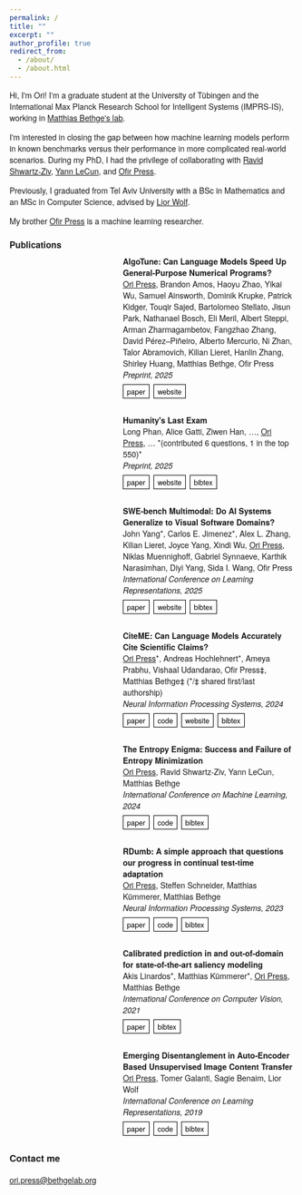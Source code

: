 ```yaml
---
permalink: /
title: ""
excerpt: ""
author_profile: true
redirect_from: 
  - /about/
  - /about.html
---
```


<script>
function toggleBibtex(id) {
    const element = document.getElementById(id);
    if (element.style.display === "none" || element.style.display === "") {
        element.style.display = "block";
    } else {
        element.style.display = "none";
    }
}
</script>

<style>
.bibtex-block {
    display: none;
    background: #f5f5f5;
    padding: 15px;
    margin: 10px 0;
    border-radius: 4px;
    font-family: monospace;
    white-space: pre-wrap;
    font-size: 0.85em;
}

.bibtex-link {
    text-decoration: none;
    cursor: pointer;
}

/* publication styling */
body {
    font-family: 'Helvetica Neue', Arial, sans-serif;
    -webkit-font-smoothing: antialiased;
    -moz-osx-font-smoothing: grayscale;
}

.pub-title {
    font-weight: bold;
}

.pub-conf {
    font-style: italic;
}

.pub-authors {
    font-weight: normal;
}

.pub-authors u {
    text-decoration: underline;
}
.pub-entry {
    margin-bottom: 2em;
    /* space for thumbnail on left */
    padding-left: 200px;
    background-repeat: no-repeat;
    background-size: 175px auto;
    background-position: left center;
}
.pub-links {
    margin: 0.5em 0;
}
.pub-button {
    display: inline-block;
    padding: 0.2em 0.5em;
    margin-right: 0.25em;
    border: 1px solid #000;
    background-color: #fff;
    color: #000;
    text-decoration: none !important;
    text-transform: lowercase;
    font-size: 0.9em;
}
.pub-button:hover {
    background-color: #f0f0f0;
    text-decoration: none !important;
}
/* enlarged site title */
.masthead__menu-item--lg a {
    font-size: 130%;
    color: #001f54 !important;
}
/* profile picture adjustments */
.author__avatar img {
    border-radius: 0 !important;
    border: none !important;
    max-width: 225px;
}
.publications-heading {
    font-size: 1.1em;
    margin-bottom: 0.5em;
}
</style>

Hi, I'm Ori! I'm a graduate student at the University of Tübingen and the International Max Planck Research School for Intelligent Systems (IMPRS-IS), working in [Matthias Bethge's lab](https://bethgelab.org). 

I'm interested in closing the gap between how machine learning models perform in known benchmarks versus their performance in more complicated real-world scenarios. During my PhD, I had the privilege of collaborating with [Ravid Shwartz-Ziv](https://www.ravid-shwartz-ziv.com/), [Yann LeCun](http://yann.lecun.com/), and [Ofir Press](https://ofir.io/).
 

Previously, I graduated from Tel Aviv University with a BSc in Mathematics and an MSc in Computer Science, advised by [Lior Wolf](https://www.cs.tau.ac.il/~wolf/).

My brother [Ofir Press](https://ofir.io/) is a machine learning researcher.

<h2 class="publications-heading">Publications</h2>
<div class="publications">
  <div class="pub-entry" style="background-image: url('/assets/thumb-algotune.png');">
    <strong class="pub-title">AlgoTune: Can Language Models Speed Up General-Purpose Numerical Programs?</strong><br>
    <span class="pub-authors"><u>Ori Press</u>, Brandon Amos, Haoyu Zhao, Yikai Wu, Samuel Ainsworth, Dominik Krupke, Patrick Kidger, Touqir Sajed, Bartolomeo Stellato, Jisun Park, Nathanael Bosch, Eli Meril, Albert Steppi, Arman Zharmagambetov, Fangzhao Zhang, David Pérez–Piñeiro, Alberto Mercurio, Ni Zhan, Talor Abramovich, Kilian Lieret, Hanlin Zhang, Shirley Huang, Matthias Bethge, Ofir Press</span><br>
    <em class="pub-conf">Preprint, 2025</em><br>
    <div class="pub-links">
      <a class="pub-button" href="https://www.algotune.io/paper.pdf">Paper</a>
      <a class="pub-button" href="https://www.algotune.io">Website</a>
    </div>
  </div>
  <div class="pub-entry" style="background-image: url('/assets/thumb-humanitysexam.png');">
    <strong class="pub-title">Humanity's Last Exam</strong><br>
    <span class="pub-authors">Long Phan, Alice Gatti, Ziwen Han, …, <u>Ori Press</u>, … *(contributed 6 questions, 1 in the top 550)*</span><br>
    <em class="pub-conf">Preprint, 2025</em><br>
    <div class="pub-links">
      <a class="pub-button" href="https://arxiv.org/abs/2501.14249">Paper</a>
      <a class="pub-button" href="https://agi.safe.ai/">Website</a>
      <a class="pub-button bibtex-link" onclick="toggleBibtex('bibtex-humanitysexam')">Bibtex</a>
    </div>
    <div id="bibtex-humanitysexam" class="bibtex-block">@misc{phan2025humanitysexam,
  title={Humanity's Last Exam},
  author={Long Phan and Alice Gatti and Ziwen Han and Nathaniel Li and Josephina Hu and Hugh Zhang and Sean Shi and Michael Choi and Anish Agrawal and Arnav Chopra and Adam Khoja and Ryan Kim and Jason Hausenloy and Oliver Zhang and Mantas Mazeika and Daron Anderson and Tung Nguyen and Mobeen Mahmood and Fiona Feng and Steven Y. Feng and Haoran Zhao and Michael Yu and Varun Gangal and Chelsea Zou and Zihan Wang and Jessica P. Wang and Pawan Kumar and Oleksandr Pokutnyi and Robert Gerbicz and Serguei Popov and John-Clark Levin and Mstyslav Kazakov and Johannes Schmitt and Geoff Galgon and Alvaro Sanchez and Yongki Lee and Will Yeadon and Scott Sauers and Marc Roth and Chidozie Agu and Søren Riis and Fabian Giska and Saiteja Utpala and Zachary Giboney and Gashaw M. Goshu and Joan of Arc Xavier and Sarah-Jane Crowson and Mohinder Maheshbhai Naiya and Noah Burns and Lennart Finke and Zerui Cheng and Hyunwoo Park and Francesco Fournier-Facio and John Wydallis and Mark Nandor and Ankit Singh and Tim Gehrunger and Jiaqi Cai and Ben McCarty and Darling Duclosel and Jungbae Nam and Jennifer Zampese and Ryan G. Hoerr and Aras Bacho and Gautier Abou Loume and Abdallah Galal and Hangrui Cao and Alexis C Garretson and Damien Sileo and Qiuyu Ren and Doru Cojoc and Pavel Arkhipov and Usman Qazi and Lianghui Li and Sumeet Motwani and Christian Schroeder de Witt and Edwin Taylor and Johannes Veith and Eric Singer and Taylor D. Hartman and Paolo Rissone and Jaehyeok Jin and Jack Wei Lun Shi and Chris G. Willcocks and Joshua Robinson and Aleksandar Mikov and Ameya Prabhu and Longke Tang and Xavier Alapont and Justine Leon Uro and Kevin Zhou and Emily de Oliveira Santos and Andrey Pupasov Maksimov and Edward Vendrow and Kengo Zenitani and Julien Guillod and Yuqi Li and Joshua Vendrow and Vladyslav Kuchkin and Ng Ze-An and Pierre Marion and Denis Efremov and Jayson Lynch and Kaiqu Liang and Andrew Gritsevskiy and Dakotah Martinez and Ben Pageler and Nick Crispino and Dimitri Zvonkine and Natanael Wildner Fraga and Saeed Soori and Ori Press and Henry Tang and Julian Salazar and Sean R. Green and Lina Brüssel and Moon Twayana and Aymeric Dieuleveut and T. Ryan Rogers and Wenjin Zhang and Bikun Li and Jinzhou Yang and Arun Rao and Gabriel Loiseau and Mikhail Kalinin and Marco Lukas and Ciprian Manolescu and Subrata Mishra and Ariel Ghislain Kemogne Kamdoum and Tobias Kreiman and Tad Hogg and Alvin Jin and Carlo Bosio and Gongbo Sun and Brian P Coppola and Tim Tarver and Haline Heidinger and Rafael Sayous and Stefan Ivanov and Joseph M Cavanagh and Jiawei Shen and Joseph Marvin Imperial and Philippe Schwaller and Shaipranesh Senthilkuma and Andres M Bran and Ali Dehghan and Andres Algaba and Brecht Verbeken and David Noever and Ragavendran P V and Lisa Schut and Ilia Sucholutsky and Evgenii Zheltonozhskii and Derek Lim and Richard Stanley and Shankar Sivarajan and Tong Yang and John Maar and Julian Wykowski and Martí Oller and Jennifer Sandlin and Anmol Sahu and Yuzheng Hu and Sara Fish and Nasser Heydari and Archimedes Apronti and Kaivalya Rawal and Tobias Garcia Vilchis and Yuexuan Zu and Martin Lackner and James Koppel and Jeremy Nguyen and Daniil S. Antonenko and Steffi Chern and Bingchen Zhao and Pierrot Arsene and Alan Goldfarb and Sergey Ivanov and Rafał Poświata and Chenguang Wang and Daofeng Li and Donato Crisostomi and Andrea Achilleos and Benjamin Myklebust and Archan Sen and David Perrella and Nurdin Kaparov and Mark H Inlow and Allen Zang and Elliott Thornley and Daniil Orel and Vladislav Poritski and Shalev Ben-David and Zachary Berger and Parker Whitfill and Michael Foster and Daniel Munro and Linh Ho and Dan Bar Hava and Aleksey Kuchkin and Robert Lauff and David Holmes and Frank Sommerhage and Keith Schneider and Zakayo Kazibwe and Nate Stambaugh and Mukhwinder Singh and Ilias Magoulas and Don Clarke and Dae Hyun Kim and Felipe Meneguitti Dias and Veit Elser and Kanu Priya Agarwal and Victor Efren Guadarrama Vilchis and Immo Klose and Christoph Demian and Ujjwala Anantheswaran and Adam Zweiger and Guglielmo Albani and Jeffery Li and Nicolas Daans and Maksim Radionov and Václav Rozhoň and Ziqiao Ma and Christian Stump and Mohammed Berkani and Jacob Platnick and Volodymyr Nevirkovets and Luke Basler and Marco Piccardo and Ferenc Jeanplong and Niv Cohen and Josef Tkadlec and Paul Rosu and Piotr Padlewski and Stanislaw Barzowski and Kyle Montgomery and Aline Menezes and Arkil Patel and Zixuan Wang and Jamie Tucker-Foltz and Jack Stade and Tom Goertzen and Fereshteh Kazemi and Jeremiah Milbauer and John Arnold Ambay and Abhishek Shukla and Yan Carlos Leyva Labrador and Alan Givré and Hew Wolff and Vivien Rossbach and Muhammad Fayez Aziz and Younesse Kaddar and Yanxu Chen and Robin Zhang and Jiayi Pan and Antonio Terpin and Niklas Muennighoff and Hailey Schoelkopf and Eric Zheng and Avishy Carmi and Adam Jones and Jainam Shah and Ethan D. L. Brown and Kelin Zhu and Max Bartolo and Richard Wheeler and Andrew Ho and Shaul Barkan and Jiaqi Wang and Martin Stehberger and Egor Kretov and Kaustubh Sridhar and Zienab EL-Wasif and Anji Zhang and Daniel Pyda and Joanna Tam and David M. Cunningham and Vladimir Goryachev and Demosthenes Patramanis and Michael Krause and Andrew Redenti and Daniel Bugas and David Aldous and Jesyin Lai and Shannon Coleman and Mohsen Bahaloo and Jiangnan Xu and Sangwon Lee and Sandy Zhao and Ning Tang and Michael K. Cohen and Micah Carroll and Orr Paradise and Jan Hendrik Kirchner and Stefan Steinerberger and Maksym Ovchynnikov and Jason O. Matos and Adithya Shenoy and Benedito Alves de Oliveira Junior and Michael Wang and Yuzhou Nie and Paolo Giordano and Philipp Petersen and Anna Sztyber-Betley and Priti Shukla and Jonathan Crozier and Antonella Pinto and Shreyas Verma and Prashant Joshi and Zheng-Xin Yong and Allison Tee and Jérémy Andréoletti and Orion Weller and Raghav Singhal and Gang Zhang and Alexander Ivanov and Seri Khoury and Hamid Mostaghimi and Kunvar Thaman and Qijia Chen and Tran Quoc Khánh and Jacob Loader and Stefano Cavalleri and Hannah Szlyk and Zachary Brown and Jonathan Roberts and William Alley and Kunyang Sun and Ryan Stendall and Max Lamparth and Anka Reuel and Ting Wang and Hanmeng Xu and Sreenivas Goud Raparthi and Pablo Hernández-Cámara and Freddie Martin and Dmitry Malishev and Thomas Preu and Tomek Korbak and Marcus Abramovitch and Dominic Williamson and Ziye Chen and Biró Bálint and M Saiful Bari and Peyman Kassani and Zihao Wang and Behzad Ansarinejad and Laxman Prasad Goswami and Yewen Sun and Hossam Elgnainy and Daniel Tordera and George Balabanian and Earth Anderson and Lynna Kvistad and Alejandro José Moyano and Rajat Maheshwari and Ahmad Sakor and Murat Eron and Isaac C. McAlister and Javier Gimenez and Innocent Enyekwe and Andrew Favre D. O. and Shailesh Shah and Xiaoxiang Zhou and Firuz Kamalov and Ronald Clark and Sherwin Abdoli and Tim Santens and Khalida Meer and Harrison K Wang and Kalyan Ramakrishnan and Evan Chen and Alessandro Tomasiello and G. Bruno De Luca and Shi-Zhuo Looi and Vinh-Kha Le and Noam Kolt and Niels Mündler and Avi Semler and Emma Rodman and Jacob Drori and Carl J Fossum and Milind Jagota and Ronak Pradeep and Honglu Fan and Tej Shah and Jonathan Eicher and Michael Chen and Kushal Thaman and William Merrill and Carter Harris and Jason Gross and Ilya Gusev and Asankhaya Sharma and Shashank Agnihotri and Pavel Zhelnov and Siranut Usawasutsakorn and Mohammadreza Mofayezi and Sergei Bogdanov and Alexander Piperski and Marc Carauleanu and David K. Zhang and Dylan Ler and Roman Leventov and Ignat Soroko and Thorben Jansen and Pascal Lauer and Joshua Duersch and Vage Taamazyan and Wiktor Morak and Wenjie Ma and William Held and Tran Đuc Huy and Ruicheng Xian and Armel Randy Zebaze and Mohanad Mohamed and Julian Noah Leser and Michelle X Yuan and Laila Yacar and Johannes Lengler and Hossein Shahrtash and Edson Oliveira and Joseph W. Jackson and Daniel Espinosa Gonzalez and Andy Zou and Muthu Chidambaram and Timothy Manik and Hector Haffenden and Dashiell Stander and Ali Dasouqi and Alexander Shen and Emilien Duc and Bita Golshani and David Stap and Mikalai Uzhou and Alina Borisovna Zhidkovskaya and Lukas Lewark and Mátyás Vincze and Dustin Wehr and Colin Tang and Zaki Hossain and Shaun Phillips and Jiang Muzhen and Fredrik Ekström and Angela Hammon and Oam Patel and Nicolas Remy and Faraz Farhidi and George Medley and Forough Mohammadzadeh and Madellene Peñaflor and Haile Kassahun and Alena Friedrich and Claire Sparrow and Taom Sakal and Omkar Dhamane and Ali Khajegili Mirabadi and Eric Hallman and Mike Battaglia and Mohammad Maghsoudimehrabani and Hieu Hoang and Alon Amit and Dave Hulbert and Roberto Pereira and Simon Weber and Stephen Mensah and Nathan Andre and Anton Peristyy and Chris Harjadi and Himanshu Gupta and Stephen Malina and Samuel Albanie and Will Cai and Mustafa Mehkary and Frank Reidegeld and Anna-Katharina Dick and Cary Friday and Jasdeep Sidhu and Wanyoung Kim and Mariana Costa and Hubeyb Gurdogan and Brian Weber and Harsh Kumar and Tong Jiang and Arunim Agarwal and Chiara Ceconello and Warren S. Vaz and Chao Zhuang and Haon Park and Andrew R. Tawfeek and Daattavya Aggarwal and Michael Kirchhof and Linjie Dai and Evan Kim and Johan Ferret and Yuzhou Wang and Minghao Yan and Krzysztof Burdzy and Lixin Zhang and Antonio Franca and Diana T. Pham and Kang Yong Loh and Joshua Robinson and Shreen Gul and Gunjan Chhablani and Zhehang Du and Adrian Cosma and Colin White and Robin Riblet and Prajvi Saxena and Jacob Votava and Vladimir Vinnikov and Ethan Delaney and Shiv Halasyamani and Syed M. Shahid and Jean-Christophe Mourrat and Lavr Vetoshkin and Renas Bacho and Vincent Ginis and Aleksandr Maksapetyan and Florencia de la Rosa and Xiuyu Li and Guillaume Malod and Leon Lang and Julien Laurendeau and Fatimah Adesanya and Julien Portier and Lawrence Hollom and Victor Souza and Yuchen Anna Zhou and Yiğit Yalın and Gbenga Daniel Obikoya and Luca Arnaboldi and Rai and Filippo Bigi and Kaniuar Bacho and Pierre Clavier and Gabriel Recchia and Mara Popescu and Nikita Shulga and Ngefor Mildred Tanwie and Thomas C. H. Lux and Ben Rank and Colin Ni and Alesia Yakimchyk and Huanxu and Liu and Olle Häggström and Emil Verkama and Himanshu Narayan and Hans Gundlach and Leonor Brito-Santana and Brian Amaro and Vivek Vajipey and Rynaa Grover and Yiyang Fan and Gabriel Poesia Reis e Silva and Linwei Xin and Yosi Kratish and Jakub Łucki and Wen-Ding Li and Justin Xu and Kevin Joseph Scaria and Freddie Vargus and Farzad Habibi and Long and Lian and Emanuele Rodolà and Jules Robins and Vincent Cheng and Declan Grabb and Ida Bosio and Tony Fruhauff and Ido Akov and Eve J. Y. Lo and Hao Qi and Xi Jiang and Ben Segev and Jingxuan Fan and Sarah Martinson and Erik Y. Wang and Kaylie Hausknecht and Michael P. Brenner and Mao Mao and Yibo Jiang and Xinyu Zhang and David Avagian and Eshawn Jessica Scipio and Muhammad Rehan Siddiqi and Alon Ragoler and Justin Tan and Deepakkumar Patil and Rebeka Plecnik and Aaron Kirtland and Roselynn Grace Montecillo and Stephane Durand and Omer Faruk Bodur and Zahra Adoul and Mohamed Zekry and Guillaume Douville and Ali Karakoc and Tania C. B. Santos and Samir Shamseldeen and Loukmane Karim and Anna Liakhovitskaia and Nate Resman and Nicholas Farina and Juan Carlos Gonzalez and Gabe Maayan and Sarah Hoback and Rodrigo De Oliveira Pena and Glen Sherman and Hodjat Mariji and Rasoul Pouriamanesh and Wentao Wu and Gözdenur Demir and Sandra Mendoza and Ismail Alarab and Joshua Cole and Danyelle Ferreira and Bryan Johnson and Hsiaoyun Milliron and Mohammad Safdari and Liangti Dai and Siriphan Arthornthurasuk and Alexey Pronin and Jing Fan and Angel Ramirez-Trinidad and Ashley Cartwright and Daphiny Pottmaier and Omid Taheri and David Outevsky and Stanley Stepanic and Samuel Perry and Luke Askew and Raúl Adrián Huerta Rodríguez and Abdelkader Dendane and Sam Ali and Ricardo Lorena and Krishnamurthy Iyer and Sk Md Salauddin and Murat Islam and Juan Gonzalez and Josh Ducey and Russell Campbell and Maja Somrak and Vasilios Mavroudis and Eric Vergo and Juehang Qin and Benjámin Borbás and Eric Chu and Jack Lindsey and Anil Radhakrishnan and Antoine Jallon and I. M. J. McInnis and Alex Hoover and Sören Möller and Song Bian and John Lai and Tejal Patwardhan and Summer Yue and Alexandr Wang and Dan Hendrycks}
  year={2025},
  eprint={2501.14249},
  archivePrefix={arXiv},
  primaryClass={cs.LG},
  url={https://arxiv.org/abs/2501.14249},
}</div>
  </div>
  <div class="pub-entry" style="background-image: url('/assets/thumb-swebench.png');">
    <strong class="pub-title">SWE-bench Multimodal: Do AI Systems Generalize to Visual Software Domains?</strong><br>
    <span class="pub-authors">John Yang*, Carlos E. Jimenez*, Alex L. Zhang, Kilian Lieret, Joyce Yang, Xindi Wu, <u>Ori Press</u>, Niklas Muennighoff, Gabriel Synnaeve, Karthik Narasimhan, Diyi Yang, Sida I. Wang, Ofir Press</span><br>
    <em class="pub-conf">International Conference on Learning Representations, 2025</em><br>
    <div class="pub-links">
      <a class="pub-button" href="https://arxiv.org/abs/2410.03859">Paper</a>
      <a class="pub-button" href="https://www.swebench.com/multimodal">Website</a>
      <a class="pub-button bibtex-link" onclick="toggleBibtex('bibtex-swebench')">Bibtex</a>
    </div>
    <div id="bibtex-swebench" class="bibtex-block">@inproceedings{yang2025swebench,
  title={SWE-bench Multimodal: Do AI Systems Generalize to Visual Software Domains?},
  author={Yang, John and Jimenez, Carlos E. and Zhang, Alex L. and Lieret, Kilian and Yang, Joyce and Wu, Xindi and Press, Ori and Muennighoff, Niklas and Synnaeve, Gabriel and Narasimhan, Karthik and Yang, Diyi and Wang, Sida I. and Press, Ofir},
  booktitle={International Conference on Learning Representations},
  year={2025},
  url={https://arxiv.org/abs/2410.03859},
  note={Available at \url{https://www.swebench.com/multimodal}}
}</div>
  </div>
  <div class="pub-entry" style="background-image: url('/assets/thumb-citeme.png');">
    <strong class="pub-title">CiteME: Can Language Models Accurately Cite Scientific Claims?</strong><br>
    <span class="pub-authors"><u>Ori Press</u>*, Andreas Hochlehnert*, Ameya Prabhu, Vishaal Udandarao, Ofir Press‡, Matthias Bethge‡ (*/‡ shared first/last authorship)</span><br>
    <em class="pub-conf">Neural Information Processing Systems, 2024</em><br>
    <div class="pub-links">
      <a class="pub-button" href="https://arxiv.org/pdf/2407.12861">Paper</a>
      <a class="pub-button" href="https://github.com/bethgelab/CiteME/">Code</a>
      <a class="pub-button" href="https://citeme.ai">Website</a>
      <a class="pub-button bibtex-link" onclick="toggleBibtex('bibtex-citeme')">Bibtex</a>
    </div>
    <div id="bibtex-citeme" class="bibtex-block">@article{press2024citeme,
  title={CiteME: Can Language Models Accurately Cite Scientific Claims?},
  author={Press, Ori and Hochlehnert, Andreas and Prabhu, Ameya and Udandarao, Vishaal and Press, Ofir and Bethge, Matthias},
  journal={Advances in Neural Information Processing Systems},
  volume={37},
  pages={7847--7877},
  year={2024}
}</div>
  </div>
  <div class="pub-entry" style="background-image: url('/assets/thumb-entropy.png');">
    <strong class="pub-title">The Entropy Enigma: Success and Failure of Entropy Minimization</strong><br>
    <span class="pub-authors"><u>Ori Press</u>, Ravid Shwartz-Ziv, Yann LeCun, Matthias Bethge</span><br>
    <em class="pub-conf">International Conference on Machine Learning, 2024</em><br>
    <div class="pub-links">
      <a class="pub-button" href="https://arxiv.org/pdf/2405.05012">Paper</a>
      <a class="pub-button" href="https://github.com/oripress/EntropyEnigma">Code</a>
      <a class="pub-button bibtex-link" onclick="toggleBibtex('bibtex-entropy')">Bibtex</a>
    </div>
    <div id="bibtex-entropy" class="bibtex-block">@inproceedings{press2024entropy,
  title     = {The Entropy Enigma: Success and Failure of Entropy Minimization},
  author    = {Press, Ori and Shwartz-Ziv, Ravid and LeCun, Yann and Bethge, Matthias},
  booktitle = {Proceedings of the 41st International Conference on Machine Learning},
  year      = {2024},
  volume    = {235},
  pages     = {41064--41085},
  publisher = {PMLR},
  address   = {Vienna, Austria},
  url       = {https://proceedings.mlr.press/v235/press24a.html},
  pdf       = {https://raw.githubusercontent.com/mlresearch/v235/main/assets/press24a/press24a.pdf},
  note      = {Code available at \url{https://github.com/oripress/EntropyEnigma}}
}

</div>
  </div>
  <div class="pub-entry" style="background-image: url('/assets/thumb-rdumb.png');">
    <strong class="pub-title">RDumb: A simple approach that questions our progress in continual test-time adaptation</strong><br>
    <span class="pub-authors"><u>Ori Press</u>, Steffen Schneider, Matthias Kümmerer, Matthias Bethge</span><br>
    <em class="pub-conf">Neural Information Processing Systems, 2023</em><br>
    <div class="pub-links">
      <a class="pub-button" href="https://arxiv.org/abs/2306.05401">Paper</a>
      <a class="pub-button" href="https://github.com/oripress/CCC">Code</a>
      <a class="pub-button bibtex-link" onclick="toggleBibtex('bibtex-rdumb')">Bibtex</a>
    </div>
    <div id="bibtex-rdumb" class="bibtex-block">@article{press2023rdumb,
  title={Rdumb: A simple approach that questions our progress in continual test-time adaptation},
  author={Press, Ori and Schneider, Steffen and K{\"u}mmerer, Matthias and Bethge, Matthias},
  journal={Advances in Neural Information Processing Systems},
  volume={36},
  pages={39915--39935},
  year={2023}
}
</div>
  </div>
  <div class="pub-entry" style="background-image: url('/assets/thumb-calibrated.png');">
    <strong class="pub-title">Calibrated prediction in and out-of-domain for state-of-the-art saliency modeling</strong><br>
    <span class="pub-authors">Akis Linardos*, Matthias Kümmerer*, <u>Ori Press</u>, Matthias Bethge</span><br>
    <em class="pub-conf">International Conference on Computer Vision, 2021</em><br>
    <div class="pub-links">
      <a class="pub-button" href="https://arxiv.org/pdf/2105.12441.pdf">Paper</a>
      <a class="pub-button bibtex-link" onclick="toggleBibtex('bibtex-calibrated')">Bibtex</a>
    </div>
    <div id="bibtex-calibrated" class="bibtex-block">@inproceedings{linardos2021deepgaze,
  title={DeepGaze IIE: Calibrated prediction in and out-of-domain for state-of-the-art saliency modeling},
  author={Linardos, Akis and K{\"u}mmerer, Matthias and Press, Ori and Bethge, Matthias},
  booktitle={Proceedings of the IEEE/CVF International Conference on Computer Vision},
  pages={12919--12928},
  year={2021}
}</div>
  </div>
  <div class="pub-entry" style="background-image: url('/assets/thumb-emerging.png');">
    <strong class="pub-title">Emerging Disentanglement in Auto-Encoder Based Unsupervised Image Content Transfer</strong><br>
    <span class="pub-authors"><u>Ori Press</u>, Tomer Galanti, Sagie Benaim, Lior Wolf</span><br>
    <em class="pub-conf">International Conference on Learning Representations, 2019</em><br>
    <div class="pub-links">
      <a class="pub-button" href="https://openreview.net/pdf?id=BylE1205Fm">Paper</a>
      <a class="pub-button" href="https://github.com/oripress/ContentDisentanglement">Code</a>
      <a class="pub-button bibtex-link" onclick="toggleBibtex('bibtex-emerging')">Bibtex</a>
    </div>
    <div id="bibtex-emerging" class="bibtex-block">@inproceedings{press2019disentanglement,
  title={Emerging Disentanglement in Auto-Encoder Based Unsupervised Image Content Transfer},
  author={Press, Ori and Galanti, Tomer and Benaim, Sagie and Wolf, Lior},
  booktitle={International Conference on Learning Representations},
  year={2019},
  url={https://openreview.net/pdf?id=BylE1205Fm},
  note={Available at \url{https://github.com/oripress/ContentDisentanglement}}
}</div>
  </div>
</div>

### Contact me

[ori.press@bethgelab.org](mailto:ori.press@bethgelab.org)
